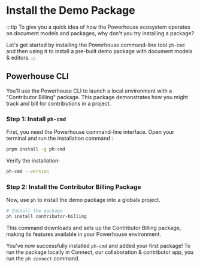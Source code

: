 # Install the Demo Package

:::tip
To give you a quick idea of how the Powerhouse ecosystem operates on document models and packages, why don't you try installing a package?   

Let's get started by installing the Powerhouse command-line tool `ph-cmd` and then using it to install a pre-built demo package with document models & editors. 
:::

## Powerhouse CLI

You'll use the Powerhouse CLI to launch a local environment with a "Contributor Billing" package. This package demonstrates how you might track and bill for contributions in a project.

### Step 1: Install `ph-cmd`

First, you need the Powerhouse command-line interface. Open your terminal and run the installation command :

```bash
pnpm install -g ph-cmd
```

Verify the installation:

```bash
ph-cmd --version
```                                                   

### Step 2: Install the Contributor Billing Package

Now, use `ph` to install the demo package into a globals project.

```bash
# Install the package
ph install contributor-billing
```

This command downloads and sets up the Contributor Billing package, making its features available in your Powerhouse environment.

You've now successfully installed `ph-cmd` and added your first package! To run the package locally in Connect, our collaboration & contributor app, you run the `ph connect` command. 
